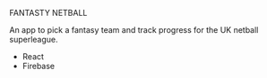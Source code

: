 FANTASTY NETBALL

An app to pick a fantasy team and track progress for the UK netball superleague. 

- React
- Firebase


